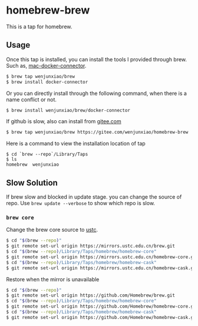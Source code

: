 # homebrew-brew

  This is a tap for homebrew.

## Usage

  Once this tap is installed, you can install the tools I provided through brew. 
  Such as, [mac-docker-connector](https://github.com/wenjunxiao/mac-docker-connector).
```bash
$ brew tap wenjunxiao/brew
$ brew install docker-connector
```

  Or you can directly install through the following command, when there is a name conflict or not.
```bash
$ brew install wenjunxiao/brew/docker-connector
```

  If github is slow, also can install from [gitee.com](https://gitee.com/wenjunxiao)
```bash
$ brew tap wenjunxiao/brew https://gitee.com/wenjunxiao/homebrew-brew
```

  Here is a command to view the installation location of tap
```
$ cd `brew --repo`/Library/Taps
$ ls
homebrew  wenjunxiao
```

## Slow Solution

  If brew slow and blocked in update stage. you can change the source of repo.
  Use `brew update --verbose` to show which repo is slow.

### `brew core`

  Change the brew core source to [ustc](https://lug.ustc.edu.cn/wiki/mirrors/help/brew.git).
```bash
$ cd "$(brew --repo)"
$ git remote set-url origin https://mirrors.ustc.edu.cn/brew.git
$ cd "$(brew --repo)/Library/Taps/homebrew/homebrew-core"
$ git remote set-url origin https://mirrors.ustc.edu.cn/homebrew-core.git
$ cd "$(brew --repo)/Library/Taps/homebrew/homebrew-cask"
$ git remote set-url origin https://mirrors.ustc.edu.cn/homebrew-cask.git
```
  Restore when the mirror is unavailable
```bash
$ cd "$(brew --repo)"
$ git remote set-url origin https://github.com/Homebrew/brew.git
$ cd "$(brew --repo)/Library/Taps/homebrew/homebrew-core"
$ git remote set-url origin https://github.com/Homebrew/homebrew-core.git
$ cd "$(brew --repo)/Library/Taps/homebrew/homebrew-cask"
$ git remote set-url origin https://github.com/Homebrew/homebrew-cask.git
```